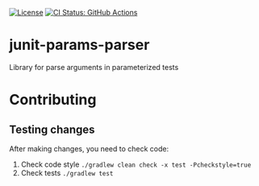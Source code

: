 [![License](https://img.shields.io/github/license/junit-params-parser/junit-params-parser)](https://github.com/junit-params-parser/junit-params-parser/blob/main/LICENSE)
[![CI Status: GitHub Actions](https://github.com/junit-params-parser/junit-params-parser/actions/workflows/check-branch.yml/badge.svg)](https://github.com/junit-params-parser/junit-params-parser/actions/workflows/check-branch.yml)

# junit-params-parser
Library for parse arguments in parameterized tests

# Contributing

## Testing changes

After making changes, you need to check code:
1. Check code style `./gradlew clean check -x test -Pcheckstyle=true`
2. Check tests `./gradlew test`
